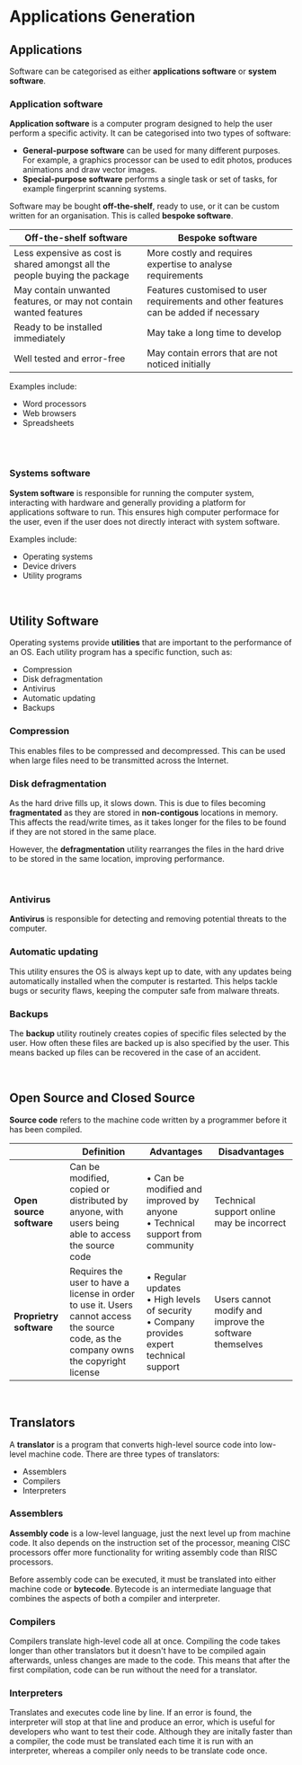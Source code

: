 # Applications Generation

## Applications
Software can be categorised as either **applications software** or **system software**.

### Application software
**Application software** is a computer program designed to help the user perform a specific activity. It can be categorised into two types of software:
- **General-purpose software** can be used for many different purposes. For example, a graphics processor can be used to edit photos, produces animations and draw vector images.
- **Special-purpose software** performs a single task or set of tasks, for example fingerprint scanning systems.

Software may be bought **off-the-shelf**, ready to use, or it can be custom written for an organisation. This is called **bespoke software**.

Off-the-shelf software | Bespoke software                            
------------ | -------------
Less expensive as cost is shared amongst all the people buying the package | More costly and requires expertise to analyse requirements
May contain unwanted features, or may not contain wanted features | Features customised to user requirements and other features can be added if necessary
Ready to be installed immediately | May take a long time to develop
Well tested and error-free | May contain errors that are not noticed initially

Examples include:
- Word processors
- Web browsers
- Spreadsheets

<br>

<br>

### Systems software
**System software** is responsible for running the computer system, interacting with hardware and generally providing a platform for applications software to run. This ensures high computer performace for the user, even if the user does not directly interact with system software.

Examples include:
- Operating systems
- Device drivers
- Utility programs

<br>

## Utility Software
Operating systems provide **utilities** that are important to the performance of an OS. Each utility program has a specific function, such as:
- Compression
- Disk defragmentation
- Antivirus
- Automatic updating
- Backups

### Compression
This enables files to be compressed and decompressed. This can be used when large files need to be transmitted across the Internet.

### Disk defragmentation
As the hard drive fills up, it slows down. This is due to files becoming **fragmentated** as they are stored in **non-contigous** locations in memory. This affects the read/write times, as it takes longer for the files to be found if they are not stored in the same place.

However, the **defragmentation** utility rearranges the files in the hard drive to be stored in the same location, improving performance.

<br>

### Antivirus
**Antivirus** is responsible for detecting and removing potential threats to the computer.

### Automatic updating
This utility ensures the OS is always kept up to date, with any updates being automatically installed when the computer is restarted. This helps tackle bugs or security flaws, keeping the computer safe from malware threats.

### Backups
The **backup** utility routinely creates copies of specific files selected by the user. How often these files are backed up is also specified by the user. This means backed up files can be recovered in the case of an accident.

<br>

## Open Source and Closed Source
**Source code** refers to the machine code written by a programmer before it has been compiled.

|   | **Definition** | **Advantages** | **Disadvantages**  |
| ------------- | ------------- | ------------- | ------------- |
| **Open source software**  | Can be modified, copied or distributed by anyone, with users being able to access the source code| • Can be modified and improved by anyone  <br> • Technical support from community | Technical support online may be incorrect |
| **Proprietry software** | Requires the user to have a license in order to use it. Users cannot access the source code, as the company owns the copyright license  | • Regular updates <br> • High levels of security <br> • Company provides expert technical support | Users cannot modify and improve the software themselves  |

<br>

## Translators
A **translator** is a program that converts high-level source code into low-level machine code. There are three types of translators:
- Assemblers
- Compilers
- Interpreters

### Assemblers
**Assembly code** is a low-level language, just the next level up from machine code. It also depends on the instruction set of the processor, meaning CISC processors offer more functionality for writing assembly code than RISC processors.

Before assembly code can be executed, it must be translated into either machine code or **bytecode**. Bytecode is an intermediate language that combines the aspects of both a compiler and interpreter.

### Compilers
Compilers translate high-level code all at once. Compiling the code takes longer than other translators but it doesn't have to be compiled again afterwards, unless changes are made to the code. This means that after the first compilation, code can be run without the need for a translator.

### Interpreters
Translates and executes code line by line. If an error is found, the interpreter will stop at that line and produce an error, which is useful for developers who want to test their code. Although they are initally faster than a compiler, the code must be translated each time it is run with an interpreter, whereas a compiler only needs to be translate code once.

















